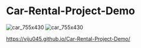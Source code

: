 # Car-Rental-Project-Demo


![car_755x430](https://user-images.githubusercontent.com/103639035/215740631-34b56c17-ff1a-45c8-aec7-34203c1a6eff.png)
![car_755x430](https://user-images.githubusercontent.com/103639035/215742998-18f37c89-b3ed-420d-9b4b-c901314df142.png)

https://viju045.github.io/Car-Rental-Project-Demo/
